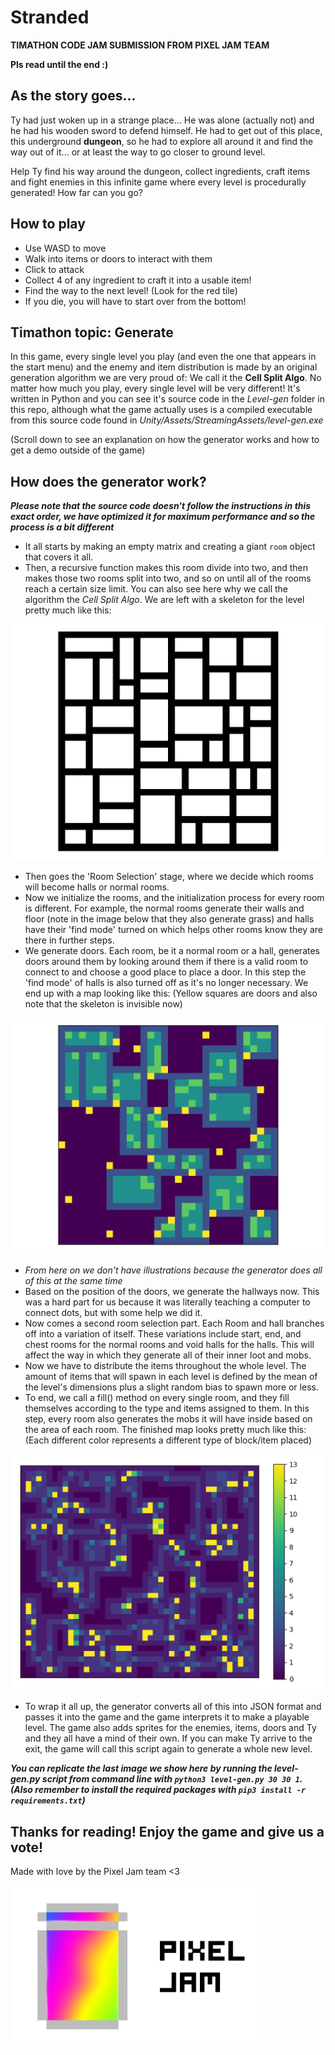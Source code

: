 # Stranded
**TIMATHON CODE JAM SUBMISSION FROM PIXEL JAM TEAM**

**Pls read until the end :)**

## As the story goes...

Ty had just woken up in a strange place... He was alone (actually not) and he had his wooden sword to defend himself.
He had to get out of this place, this underground **dungeon**, so he had to explore all around it and find the way out of it...
or at least the way to go closer to ground level.

Help Ty find his way around the dungeon, collect ingredients, craft items and fight enemies in this infinite game where
every level is procedurally generated! How far can you go?

## How to play
- Use WASD to move
- Walk into items or doors to interact with them
- Click to attack
- Collect 4 of any ingredient to craft it into a usable item!
- Find the way to the next level! (Look for the red tile)
- If you die, you will have to start over from the bottom!

## Timathon topic: Generate

In this game, every single level you play (and even the one that appears in the start menu) and the enemy and item
distribution is made by an original generation algorithm we are very proud of: We call it the **Cell Split Algo**.
No matter how much you play, every single level will be very different!
It's written in Python and you can see it's source code in the *Level-gen* folder in this repo, although what the game
actually uses is a compiled executable from this source code found in *Unity/Assets/StreamingAssets/level-gen.exe*

(Scroll down to see an explanation on how the generator works and how to get a demo outside of the game)

## How does the generator work?

***Please note that the source code doesn't follow the instructions in this exact order, we have optimized it for 
maximum performance and so the process is a bit different***

- It all starts by making an empty matrix and creating a giant `room` object that covers it all.
- Then, a recursive function makes this room divide into two, and then makes those two rooms split into two, and so on
until all of the rooms reach a certain size limit. You can also see here why we call the algorithm the *Cell Split Algo*.
We are left with a skeleton for the level pretty much like this:

![Level Skeleton](Annex/lvl-1.png)
- Then goes the 'Room Selection' stage, where we decide which rooms will become halls or normal rooms.
- Now we initialize the rooms, and the initialization process for every room is different. For example, the normal rooms
generate their walls and floor (note in the image below that they also generate grass) and halls have their 'find mode'
turned on which helps other rooms know they are there in further steps.
- We generate doors. Each room, be it a normal room or a hall, generates doors around them by looking around them if
there is a valid room to connect to and choose a good place to place a door. In this step the 'find mode' of halls is
also turned off as it's no longer necessary. We end up with a map looking like this: (Yellow squares are doors and also
note that the skeleton is invisible now)

![Door Generation](Annex/lvl-2.png)
- *From here on we don't have illustrations because the generator does all of this at the same time*
- Based on the position of the doors, we generate the hallways now. This was a hard part for us because it was literally
teaching a computer to connect dots, but with some help we did it.
- Now comes a second room selection part. Each Room and hall branches off into a variation of itself. These variations
include start, end, and chest rooms for the normal rooms and void halls for the halls. This will affect the way in which
they generate all of their inner loot and mobs.
- Now we have to distribute the items throughout the whole level. The amount of items that will spawn in each level is
defined by the mean of the level's dimensions plus a slight random bias to spawn more or less.
- To end, we call a fill() method on every single room, and they fill themselves according to the type and items
assigned to them. In this step, every room also generates the mobs it will have inside based on the area of each room.
The finished map looks pretty much like this: (Each different color represents a different type of block/item placed)

![Finished Map](Annex/lvl-4.png)
- To wrap it all up, the generator converts all of this into JSON format and passes it into the game and the game
interprets it to make a playable level. The game also adds sprites for the enemies, items, doors and Ty and 
they all have a mind of their own. If you can make Ty arrive to the exit, the game will call this script again to generate
a whole new level.

***You can replicate the last image we show here by running the level-gen.py script from command line with 
`python3 level-gen.py 30 30 1`. (Also remember to install the required packages with `pip3 install -r requirements.txt`)***

## Thanks for reading! Enjoy the game and give us a vote!
Made with love by the Pixel Jam team <3

![Pixel Jam Logo](Annex/logo.png)

